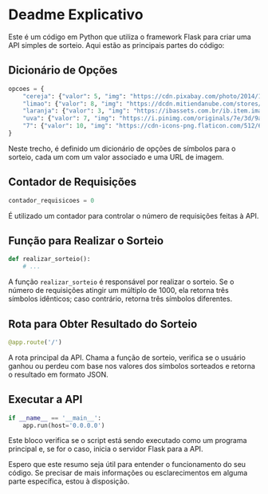 # Deadme Explicativo

Este é um código em Python que utiliza o framework Flask para criar uma API simples de sorteio. Aqui estão as principais partes do código:

## Dicionário de Opções
```python
opcoes = {
    "cereja": {"valor": 5, "img": "https://cdn.pixabay.com/photo/2014/12/21/23/34/cherry-575547_640.png"},
    "limao": {"valor": 8, "img": "https://dcdn.mitiendanube.com/stores/002/296/660/products/limao1-ec0330346f306e615a16606772664916-1024-1024.png"},
    "laranja": {"valor": 3, "img": "https://ibassets.com.br/ib.item.image.big/b-0c92a27787154a9db42f6777e5daa995.png"},
    "uva": {"valor": 7, "img": "https://i.pinimg.com/originals/7e/3d/9a/7e3d9aab4a5969747f203ef3beea2b64.png"},
    "7": {"valor": 10, "img": "https://cdn-icons-png.flaticon.com/512/6913/6913789.png"}
}
```
Neste trecho, é definido um dicionário de opções de símbolos para o sorteio, cada um com um valor associado e uma URL de imagem.

## Contador de Requisições
```python
contador_requisicoes = 0
```
É utilizado um contador para controlar o número de requisições feitas à API.

## Função para Realizar o Sorteio
```python
def realizar_sorteio():
    # ...
```
A função `realizar_sorteio` é responsável por realizar o sorteio. Se o número de requisições atingir um múltiplo de 1000, ela retorna três símbolos idênticos; caso contrário, retorna três símbolos diferentes.

## Rota para Obter Resultado do Sorteio
```python
@app.route('/')
```
A rota principal da API. Chama a função de sorteio, verifica se o usuário ganhou ou perdeu com base nos valores dos símbolos sorteados e retorna o resultado em formato JSON.

## Executar a API
```python
if __name__ == '__main__':
    app.run(host='0.0.0.0')
```
Este bloco verifica se o script está sendo executado como um programa principal e, se for o caso, inicia o servidor Flask para a API.

Espero que este resumo seja útil para entender o funcionamento do seu código. Se precisar de mais informações ou esclarecimentos em alguma parte específica, estou à disposição.
